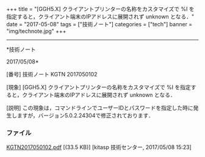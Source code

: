 ﻿+++
title = "[GGH5.X] クライアントプリンターの名称をカスタマイズで %I を指定すると，クライアント端末のIPアドレスに展開されず unknown となる．"
date = "2017-05-08"
tags = ["技術ノート"]
categories = ["tech"]
banner = "img/technote.jpg"
+++

-----------------------------------------------------------------------------------------------------------------------------

*技術ノート

2017/05/08*


[番号]
技術ノート KGTN 2017050102

[現象]
[GGH5.X] クライアントプリンターの名称をカスタマイズで %I
を指定すると，クライアント端末のIPアドレスに展開されず unknown となる．

[説明]
この現象は，コマンドラインでユーザーIDとパスワードを指定した時に発生しますが，バージョン5.0.2.24304で修正されております．


### ファイル

 
 


[KGTN2017050102.pdf](http://techreport.kitasp.net/attachments/download/3567/KGTN2017050102.pdf)
 [(33.5 KB)] [kitasp 技術センター, 2017/05/08
15:23]


 


 


